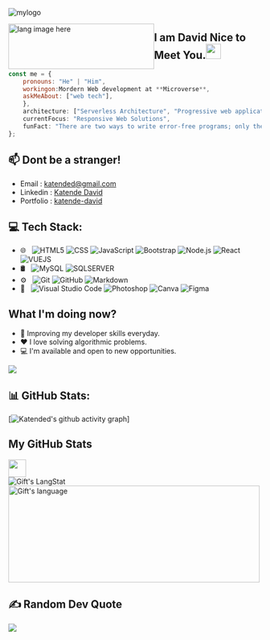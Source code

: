 ![mylogo](https://github.com/Katended/Katended/assets/43292406/e780a2cd-e49f-4780-a817-e854ccb46cdb)

<div style="vertical-align: middle;"><span><img width="290px" src="https://github.com/alansmathew/alansmathew/raw/master/lang.gif" alt="lang image here" height="90px" style="float:left;" /></span> </div>

## I am David Nice to Meet You.<img src="https://media.giphy.com/media/hvRJCLFzcasrR4ia7z/giphy.gif" width="30px">

```javascript
const me = {
    pronouns: "He" | "Him",
    workingon:Mordern Web development at **Microverse**,
    askMeAbout: ["web tech"],          
    },
    architecture: ["Serverless Architecture", "Progressive web applications", "Single page applications"],
    currentFocus: "Responsive Web Solutions",
    funFact: "There are two ways to write error-free programs; only the third one works"
};
```

## 📫 Dont be a stranger!
- Email : katended@gmail.com
- Linkedin : [Katende David](https://www.linkedin.com/in/katendedavid)
- Portfolio : [katende-david](https://katended.github.io/Mobile-First-Portfolio-Project/Index.html)

## 💻 Tech Stack:
 - 🌐 &nbsp;
  ![HTML5](https://img.shields.io/badge/-HTML5-333333?style=flat&logo=HTML5)
  ![CSS](https://img.shields.io/badge/-CSS-333333?style=flat&logo=CSS3&logoColor=1572B6)
  ![JavaScript](https://img.shields.io/badge/-JavaScript-333333?style=flat&logo=javascript)
  ![Bootstrap](https://img.shields.io/badge/-Bootstrap-333333?style=flat&logo=bootstrap&logoColor=563D7C)
  ![Node.js](https://img.shields.io/badge/-Node.js-333333?style=flat&logo=node.js)
  ![React](https://img.shields.io/badge/-React-333333?style=flat&logo=react)
  ![VUEJS](https://img.shields.io/badge/vuejs-%2300C4CC.svg?style=for-the-badge&logo=vuejs&logoColor=white)
- 🛢 &nbsp;
  ![MySQL](https://img.shields.io/badge/-MySQL-333333?style=flat&logo=mysql)
  ![SQLSERVER](https://img.shields.io/badge/-SQLSERVER-black?style=flat-square&logo=sqlserver)
- ⚙️ &nbsp;
  ![Git](https://img.shields.io/badge/-Git-333333?style=flat&logo=git)
  ![GitHub](https://img.shields.io/badge/-GitHub-333333?style=flat&logo=github)
  ![Markdown](https://img.shields.io/badge/-Markdown-333333?style=flat&logo=markdown)
- 🔧 &nbsp;
  ![Visual Studio Code](https://img.shields.io/badge/-Visual%20Studio%20Code-333333?style=flat&logo=visual-studio-code&logoColor=007ACC) 
  ![Photoshop](https://img.shields.io/badge/-Photoshop-333333?style=flat&logo=adobe-photoshop)
  ![Canva](https://img.shields.io/badge/Canva-%2300C4CC.svg?style=for-the-badge&logo=Canva&logoColor=white)
  ![Figma](https://img.shields.io/badge/figma-%23F24E1E.svg?style=for-the-badge&logo=figma&logoColor=white)

## What I'm doing now?
- 🌱 Improving my developer skills everyday.
- ❤️ I love solving algorithmic problems.
- 💻 I'm available and open to new opportunities.


<a href="#">
  <img src="https://visitcount.itsvg.in/api?id=Katended&label=Profile%20Views&pretty=false" />
</a>

## 📊 GitHub Stats:
[![Katended's github activity graph](https://github-readme-activity-graph.cyclic.app/graph?username=Katended&theme=cottoncandy)]

##  My GitHub Stats 
<img src = "https://i.pinimg.com/originals/65/c4/f4/65c4f452571be1261e9c623f7da488ac.gif" width = 35px> 
  <div>
   <img align="center" src="https://github-readme-streak-stats.herokuapp.com/?user=Katended" alt="Gift's LangStat" />
  <img align="center" src="https://github-readme-stats.vercel.app/api/top-langs?username=Katended&langs_count=10&show_icons=true&locale=en&layout=compact&theme=light" alt="Gift's language" height="192px"  width="500px"/>
</div>
 
    

## ✍️ Random Dev Quote
![](https://quotes-github-readme.vercel.app/api?type=horizontal)
 
    
     
<!--
**Katended/Katended** is a ✨ _special_ ✨ repository because its `README.md` (this file) appears on your GitHub profile.

Here are some ideas to get you started:

- 🔭 I’m currently working on ...
- 🌱 I’m currently learning ...
- 👯 I’m looking to collaborate on ...
- 🤔 I’m looking for help with ...
- 💬 Ask me about ...
- 📫 How to reach me: ...
- 😄 Pronouns: ...
- ⚡ Fun fact: ...
-->
